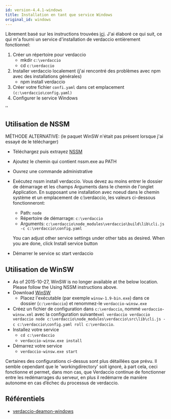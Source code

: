 ```yaml
---
id: version-4.4.1-windows
title: Installation en tant que service Windows
original_id: windows
---
```


Librement basé sur les instructions trouvées [ici](http://asysadmin.tumblr.com/post/32941224574/running-nginx-on-windows-as-a-service). J'ai élaboré ce qui suit, ce qui m'a fourni un service d'installation de verdaccio entièrement fonctionnel:

1. Créer un répertoire pour verdaccio
    * mkdir `c:\verdaccio`
    * cd `c:\verdaccio`
2. Installer verdaccio localement (j'ai rencontré des problèmes avec npm avec des installations générales)
    * npm install verdaccio
3. Créer votre fichier `confi.yaml` dans cet emplacement `(c:\verdaccio\config.yaml)`
4. Configurer le service Windows

<div id="codefund">''</div>

## Utilisation de NSSM

MÉTHODE ALTERNATIVE: (le paquet WinSW n'était pas présent lorsque j'ai essayé de le télécharger)

* Téléchargez puis extrayez [NSSM](https://www.nssm.cc/download/)

* Ajoutez le chemin qui contient nssm.exe au PATH

* Ouvrez une commande administrative

* Exécutez nssm install verdaccio. Vous devez au moins entrer le dossier de démarrage et les champs Arguments dans le chemin de l'onglet Application. En supposant une installation avec noeud dans le chemin système et un emplacement de c:\verdaccio, les valeurs ci-dessous fonctionneront:
    * Path: `node`
    * Répertoire de démarrage: `c:\verdaccio`
    * Arguments: `c:\verdaccio\node_modules\verdaccio\build\lib\cli.js -c c:\verdaccio\config.yaml`

    You can adjust other service settings under other tabs as desired. When you are done, click Install service button

 * Démarrer le service sc start verdaccio

## Utilisation de WinSW

* As of 2015-10-27, WinSW is no longer available at the below location. Please follow the Using NSSM instructions above.
* Download [WinSW](http://repo.jenkins-ci.org/releases/com/sun/winsw/winsw/)
    * Placez l'exécutable (par exemple `winsw-1.9-bin.exe`) dans ce dossier (`c:\verdaccio`) et renommez-le `verdaccio-winsw.exe`
* Créez un fichier de configuration dans `c:\verdaccio`, nommé `verdaccio-winsw.xml` avec la configuration suivante`xml verdaccio verdaccio verdaccio node c:\verdaccio\node_modules\verdaccio\src\lib\cli.js -c c:\verdaccio\config.yaml roll c:\verdaccio`.
* Installez votre service
    * `cd c:\verdaccio`
    * `verdaccio-winsw.exe install`
* Démarrez votre service
    * `verdaccio-winsw.exe start`

Certaines des configurations ci-dessus sont plus détaillées que prévu. Il semble cependant que le 'workingdirectory' soit ignoré, à part cela, ceci fonctionne et permet, dans mon cas, que Verdaccio continue de fonctionner entre les redémarrages du serveur, en plus il redémarre de manière autonome en cas d’échec du processus de verdaccio.


## Référentiels

* [verdaccio-deamon-windows](https://github.com/davidenke/verdaccio-deamon-windows)
